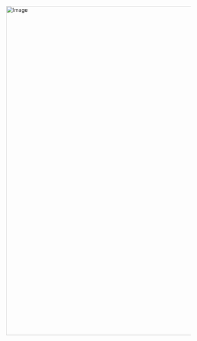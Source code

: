 <img width="1440" height="899" alt="Image" src="https://github.com/user-attachments/assets/59422d8e-d7e8-41b0-a907-c0c7a9c88d87" />
